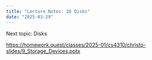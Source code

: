 ```yaml
---
title: "Lecture Notes: 26 Disks"
date: "2025-03-29"
---
```


Next topic: Disks

https://homework.quest/classes/2025-01/cs4310/christo-slides/9_Storage_Devices.pptx
